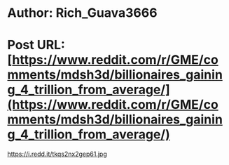# Author: Rich_Guava3666
# Post URL: [https://www.reddit.com/r/GME/comments/mdsh3d/billionaires_gaining_4_trillion_from_average/](https://www.reddit.com/r/GME/comments/mdsh3d/billionaires_gaining_4_trillion_from_average/)


https://i.redd.it/tkqs2nx2gep61.jpg